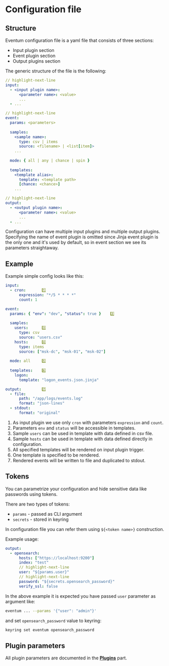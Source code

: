 # Configuration file

## Structure

Eventum configuration file is a yaml file that consists of three sections:
- Input plugin section
- Event plugin section 
- Output plugins section

The generic structure of the file is the following:
```yaml
// highlight-next-line
input:
  - <input plugin name>:
      <parameter name>: <value>
      ...
  - ...

// highlight-next-line
event:
  params: <parameters>
  
  samples:
    <sample name>:
      type: csv | items
      source: <filename> | <list[item]> 
    ...
  
  mode: { all | any | chance | spin }
  
  templates:
    <template alias>:
      template: <template path>
      [chance: <chance>]
    ...

// highlight-next-line
output:
  - <output plugin name>:
      <parameter name>: <value>
      ...
  - ...
```

Configuration can have multiple input plugins and multiple output plugins. Specifying the name of event plugin is omitted since Jinja event plugin is the only one and it's used by default, so in event section we see its parameters straightaway.

## Example
Example simple config looks like this:

```yaml
input:
  - cron:       1️⃣
      expression: "*/5 * * * *"
      count: 1

event:
  params: { "env": "dev", "status": true }    2️⃣
  
  samples:
    users:      3️⃣
      type: csv
      source: "users.csv"
    hosts:      4️⃣
      type: items
      source: ["msk-dc", "msk-01", "msk-02"]
  
  mode: all     5️⃣
  
  templates:    6️⃣
    logon:
      template: "logon_events.json.jinja"

output:         7️⃣
  - file:
      path: "/app/logs/events.log"
      format: "json-lines"
  - stdout:
      format: "original"
```

1. As input plugin we use only `cron` with parameters `expression` and `count`.
2. Parameters `env` and `status` will be accessible in templates.
3. Sample `users` can be used in template with data defined in csv file.
4. Sample `hosts` can be used in template with data defined directly in configuration.
5. All specified templates will be rendered on input plugin trigger.
6. One template is specified to be rendered.
7. Rendered events will be written to file and duplicated to stdout.

## Tokens

You can parametrize your configuration and hide sensitive data like passwords using tokens.

There are two types of tokens:
- `params` - passed as CLI argument
- `secrets` - stored in keyring

In configuration file you can refer them using `${<token name>}` construction.

Example usage:
```yaml
output:
  - opensearch:
      hosts: ["https://localhost:9200"]
      index: "test"
      // highlight-next-line
      user: "${params.user}"
      // highlight-next-line
      password: "${secrets.opensearch_password}"
      verify_ssl: false
```

In the above example it is expected you have passed `user` parameter as argument like:

```bash
eventum ... --params '{"user": "admin"}'
```

and set `opensearch_password` value to keyring:
```bash
keyring set eventum opensearch_password
```

## Plugin parameters

All plugin parameters are documented in the **[Plugins](../../plugins/index.md)** part.  
